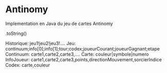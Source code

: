 # Antinomy
Implementation en Java du jeu de cartes Antinomy

.toString()

Historique: jeu1!jeu2!jeu3!....
Jeu: continuum;info[0];info[1];tour;codex;joueurCourant;joueurGagnant;etape
Continuum: carte1,carte2,carte3,....
Carte:  couleur|symbole|numero
InfoJoueur: carte1,carte2,carte3,points,directionMouvement,sorcierIndice
Codex: carte,couleur
